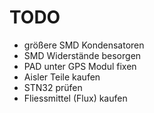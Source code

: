 # TODO

- größere SMD Kondensatoren
- SMD Widerstände besorgen
- PAD unter GPS Modul fixen
- Aisler Teile kaufen
- STN32 prüfen
- Fliessmittel (Flux) kaufen
